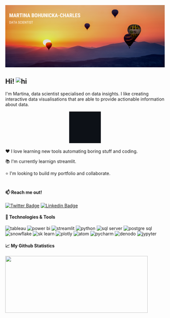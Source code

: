 ![Profile banner](https://github.com/mBohunickaCharles/mBohunickaCharles/blob/main/assets/banner.png)

## Hi! <img src="https://user-images.githubusercontent.com/1303154/88677602-1635ba80-d120-11ea-84d8-d263ba5fc3c0.gif" width="28px" height="28px" alt="hi">

I'm Martina, data scientist specialised on data insights. I like creating interactive data visualisations that are able to provide actionable information about data.

<p align="center">
<img height="100em" src="https://github.com/mBohunickaCharles/mBohunickaCharles/blob/main/assets/charts.gif"/> 
</p> 

❤️ I love learning new tools automating boring stuff and coding.

📚 I'm currently learnign streamlit.

⭐ I'm looking to build my portfolio and collaborate. <br><br/>

#### :mailbox: Reach me out!

[![Twitter Badge](https://img.shields.io/badge/-@MBohunicka-1ca0f1?style=plastic&labelColor=1ca0f1&logo=twitter&logoColor=white&link=https://twitter.com/MBohunicka)](https://twitter.com/MBohunicka) [![Linkedin Badge](https://img.shields.io/badge/-Martina_Bohunicka_Charles-0e76a8?style=plastic&labelColor=0e76a8&logo=linkedin&logoColor=white)](https://www.linkedin.com/in/martina-bohunická-charles-22b468b1//)
  
    
#### :wrench: Technologies & Tools

![tableau](https://img.shields.io/badge/DataViz-tableau-informational?style=plastic&logo=tableau&logoColor=white&color=045bab&link=https://public.tableau.com/app/profile/martina.bohunicka2479) ![power bi](https://img.shields.io/badge/DataViz-Power_BI-informational?style=plastic&logo=powerbi&logoColor=white&color=045bab) ![streamlit](https://img.shields.io/badge/DataViz-streamlit-informational?style=plastic&logo=streamlit&logoColor=white&color=045bab) ![python](https://img.shields.io/badge/Code-python-informational?style=plastic&logo=python&logoColor=white&color=045bab) ![sql server](https://img.shields.io/badge/Database-Microsoft_SQL_Server-informational?style=plastic&logo=sqlserver&logoColor=white&color=045bab) ![postgre sql](https://img.shields.io/badge/Database-Postgre_SQL-informational?style=plastic&logo=postgresql&logoColor=white&color=045bab) ![snowflake](https://img.shields.io/badge/Cloud-Snowflake-informational?style=plastic&logo=snowflake&logoColor=white&color=045bab) ![sk learn](https://img.shields.io/badge/Tools-Scikit_Learn-informational?style=plastic&logo=scikitlearn&logoColor=white&color=045bab) ![plotly](https://img.shields.io/badge/Tools-Plotly-informational?style=plastic&logo=plotly&logoColor=white&color=045bab) ![atom](https://img.shields.io/badge/Editor-Atom-informational?style=plastic&logo=atom&logoColor=white&color=045bab) ![pycharm](https://img.shields.io/badge/Editor-PyCharm-informational?style=plastic&logo=pycharm&logoColor=white&color=045bab) ![denodo](https://img.shields.io/badge/Tools-denodo-informational?style=plastic&logo=denodo&logoColor=white&color=045bab) ![jypyter](https://img.shields.io/badge/Tools-Jupyter_Notebook-informational?style=plastic&logo=jupyter&logoColor=white&color=045bab)
  
  
   
#### :chart_with_upwards_trend: My Github Statistics

<p align="left">
<img height="180em" width="450em" src="https://github-readme-stats.vercel.app/api?username=mBohunickaCharles&show_icons=true&theme=algolia&include_orgs=true" align = "center"/>
</p>

